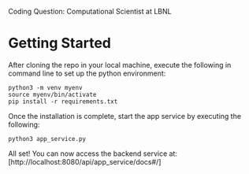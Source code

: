 Coding Question: Computational Scientist at LBNL

# Getting Started

After cloning the repo in your local machine, execute the following in command line to set up the python environment:
```
python3 -m venv myenv
source myenv/bin/activate
pip install -r requirements.txt
```

Once the installation is complete, start the app service by executing the following:
```
python3 app_service.py
```

All set! You can now access the backend service at: [http://localhost:8080/api/app_service/docs#/]
